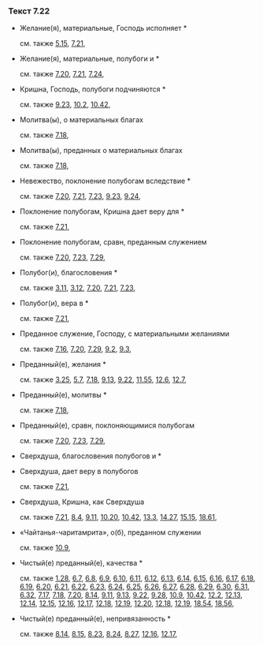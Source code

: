 ### Текст 7.22
	
- Желание(я), материальные, Господь исполняет \*

	см. также  [5.15](../05/0515.md),  [7.21](../07/0721.md), 
	
- Желание(я), материальные, полубоги и \*

	см. также  [7.20](../07/0720.md),  [7.21](../07/0721.md),  [7.24](../07/0724.md), 
	
- Кришна, Господь, полубоги подчиняются \*

	см. также  [9.23](../09/0923.md),  [10.2](../10/1002.md),  [10.42](../10/1042.md), 
	
- Молитва(ы), о материальных благах

	см. также  [7.18](../07/0718.md), 
	
- Молитва(ы), преданных о материальных благах

	см. также  [7.18](../07/0718.md), 
	
- Невежество, поклонение полубогам вследствие \*

	см. также  [7.20](../07/0720.md),  [7.21](../07/0721.md),  [7.23](../07/0723.md),  [9.23](../09/0923.md),  [9.24](../09/0924.md), 
	
- Поклонение полубогам, Кришна дает веру для \*

	см. также  [7.21](../07/0721.md), 
	
- Поклонение полубогам, сравн, преданным служением

	см. также  [7.20](../07/0720.md),  [7.23](../07/0723.md),  [7.29](../07/0729.md), 
	
- Полубог(и), благословения \*

	см. также  [3.11](../03/0311.md),  [3.12](../03/0312.md),  [7.20](../07/0720.md),  [7.21](../07/0721.md),  [7.23](../07/0723.md), 
	
- Полубог(и), вера в \*

	см. также  [7.21](../07/0721.md), 
	
- Преданное служение, Господу, с материальными желаниями

	см. также  [7.16](../07/0716.md),  [7.20](../07/0720.md),  [7.29](../07/0729.md),  [9.2](../09/0902.md),  [9.3](../09/0903.md), 
	
- Преданный(е), желания \*

	см. также  [3.25](../03/0325.md),  [5.7](../05/0507.md),  [7.18](../07/0718.md),  [9.13](../09/0913.md),  [9.22](../09/0922.md),  [11.55](../11/1155.md),  [12.6](../12/1206.md),  [12.7](../12/1207.md), 
	
- Преданный(е), молитвы \*

	см. также  [7.18](../07/0718.md), 
	
- Преданный(е), сравн, поклоняющимися полубогам

	см. также  [7.20](../07/0720.md),  [7.23](../07/0723.md),  [7.29](../07/0729.md), 
	
- Сверхдуша, благословения полубогов и \*

	
- Сверхдуша, дает веру в полубогов

	см. также  [7.21](../07/0721.md), 
	
- Сверхдуша, Кришна, как Сверхдуша

	см. также  [7.21](../07/0721.md),  [8.4](../08/0804.md),  [9.11](../09/0911.md),  [10.20](../10/1020.md),  [10.42](../10/1042.md),  [13.3](../13/1303.md),  [14.27](../14/1427.md),  [15.15](../15/1515.md),  [18.61](../18/1861.md), 
	
- «Чайтанья-чаритамрита», о(б), преданном служении

	см. также  [10.9](../10/1009.md), 
	
- Чистый(е) преданный(е), качества \*

	см. также  [1.28](../01/0128.md),  [6.7](../06/0607.md),  [6.8](../06/0608.md),  [6.9](../06/0609.md),  [6.10](../06/0610.md),  [6.11](../06/0611.md),  [6.12](../06/0612.md),  [6.13](../06/0613.md),  [6.14](../06/0614.md),  [6.15](../06/0615.md),  [6.16](../06/0616.md),  [6.17](../06/0617.md),  [6.18](../06/0618.md),  [6.19](../06/0619.md),  [6.20](../06/0620.md),  [6.21](../06/0621.md),  [6.22](../06/0622.md),  [6.23](../06/0623.md),  [6.24](../06/0624.md),  [6.25](../06/0625.md),  [6.26](../06/0626.md),  [6.27](../06/0627.md),  [6.28](../06/0628.md),  [6.29](../06/0629.md),  [6.30](../06/0630.md),  [6.31](../06/0631.md),  [6.32](../06/0632.md),  [7.17](../07/0717.md),  [7.18](../07/0718.md),  [7.20](../07/0720.md),  [8.14](../08/0814.md),  [9.11](../09/0911.md),  [9.13](../09/0913.md),  [9.22](../09/0922.md),  [9.28](../09/0928.md),  [10.9](../10/1009.md),  [10.42](../10/1042.md),  [12.2](../12/1202.md),  [12.13](../12/1213.md),  [12.14](../12/1214.md),  [12.15](../12/1215.md),  [12.16](../12/1216.md),  [12.17](../12/1217.md),  [12.18](../12/1218.md),  [12.19](../12/1219.md),  [12.20](../12/1220.md),  [12.18](../12/1218.md),  [12.19](../12/1219.md),  [18.54](../18/1854.md),  [18.56](../18/1856.md), 
	
- Чистый(е) преданный(е), непривязанность \*

	см. также  [8.14](../08/0814.md),  [8.15](../08/0815.md),  [8.23](../08/0823.md),  [8.24](../08/0824.md),  [8.27](../08/0827.md),  [12.16](../12/1216.md),  [12.17](../12/1217.md), 
